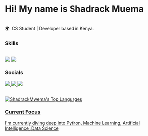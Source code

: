 Hi! My name is Shadrack Muema 
========================================================================================================================================

<br/>
🌍  CS Student | Developer based in  Kenya.

### Skills


<br/>
<img src="https://skillicons.dev/icons?i=react,bootstrap,html,css,vscode,git," />
    <img src="https://skillicons.dev/icons?i=nodejs,javascript,express,java,mysql" /><br>


### Socials

<div id="badges">
   <a href="mailto:mutinda.shadrack20@gmail.com">
    <img src="https://img.shields.io/badge/Gmail-333333?style=for-the-badge&logo=gmail&logoColor=red" />
  </a>
  <a href="https://www.linkedin.com/in/shadrack-mutinda-2b5813239" target="_blank">
    <img src="https://img.shields.io/badge/LinkedIn-0077B5?style=for-the-badge&logo=linkedin&logoColor=white" target="_blank" />
  </a>
  <a href="http://shadrack.great-site.net/?i=1" target="_blank">
     <img src="https://img.shields.io/badge/Portfolio-FF5722?style=for-the-badge&logo=todoist&logoColor=white" target="_blank" /> 
</div><br/>
      
![ShadrackMwema's Top Languages](https://github-readme-stats.vercel.app/api/top-langs/?username=ShadrackMwema&theme=cobalt&show_icons=true&hide_border=false&layout=compact)
      
### Current Focus <br/>

I'm currently diving deep into Python, Machine Learning, Artificial Intelligence ,Data Science 

